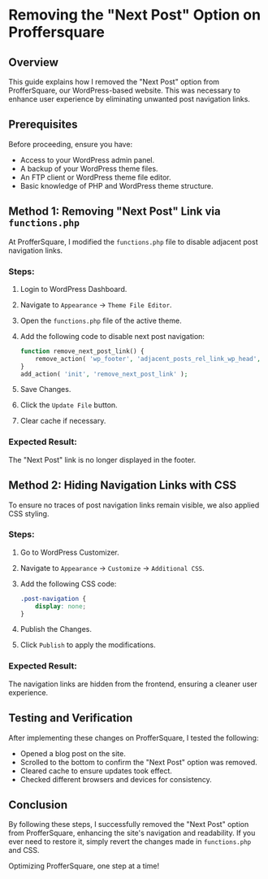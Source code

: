 # Removing the "Next Post" Option on Proffersquare

## Overview

This guide explains how I removed the "Next Post" option from ProfferSquare, our WordPress-based website. This was necessary to enhance user experience by eliminating unwanted post navigation links.

## Prerequisites

Before proceeding, ensure you have:

* Access to your WordPress admin panel.
* A backup of your WordPress theme files.
* An FTP client or WordPress theme file editor.
* Basic knowledge of PHP and WordPress theme structure.

## Method 1: Removing "Next Post" Link via `functions.php`

At ProfferSquare, I modified the `functions.php` file to disable adjacent post navigation links.

### Steps:

1.  Login to WordPress Dashboard.
2.  Navigate to `Appearance` → `Theme File Editor`.
3.  Open the `functions.php` file of the active theme.
4.  Add the following code to disable next post navigation:

    ``````php
    function remove_next_post_link() {
        remove_action( 'wp_footer', 'adjacent_posts_rel_link_wp_head', 10, 0 );
    }
    add_action( 'init', 'remove_next_post_link' );
    ``````

5.  Save Changes.
6.  Click the `Update File` button.
7.  Clear cache if necessary.

### Expected Result:

The "Next Post" link is no longer displayed in the footer.

## Method 2: Hiding Navigation Links with CSS

To ensure no traces of post navigation links remain visible, we also applied CSS styling.

### Steps:

1.  Go to WordPress Customizer.
2.  Navigate to `Appearance` → `Customize` → `Additional CSS`.
3.  Add the following CSS code:

    ``````css
    .post-navigation {
        display: none;
    }
    ``````

4.  Publish the Changes.
5.  Click `Publish` to apply the modifications.

### Expected Result:

The navigation links are hidden from the frontend, ensuring a cleaner user experience.

## Testing and Verification

After implementing these changes on ProfferSquare, I tested the following:

* Opened a blog post on the site.
* Scrolled to the bottom to confirm the "Next Post" option was removed.
* Cleared cache to ensure updates took effect.
* Checked different browsers and devices for consistency.

## Conclusion

By following these steps, I successfully removed the "Next Post" option from ProfferSquare, enhancing the site's navigation and readability. If you ever need to restore it, simply revert the changes made in `functions.php` and CSS.

Optimizing ProfferSquare, one step at a time! 
